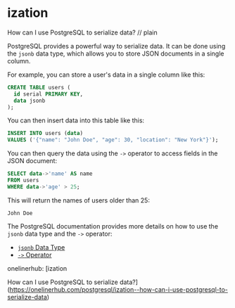 # ization

How can I use PostgreSQL to serialize data?
// plain

PostgreSQL provides a powerful way to serialize data. It can be done using the `jsonb` data type, which allows you to store JSON documents in a single column.

For example, you can store a user's data in a single column like this:

```sql
CREATE TABLE users (
  id serial PRIMARY KEY,
  data jsonb
);
```

You can then insert data into this table like this:

```sql
INSERT INTO users (data)
VALUES ('{"name": "John Doe", "age": 30, "location": "New York"}');
```

You can then query the data using the `->` operator to access fields in the JSON document:

```sql
SELECT data->'name' AS name
FROM users
WHERE data->'age' > 25;
```

This will return the names of users older than 25:

```
John Doe
```

The PostgreSQL documentation provides more details on how to use the `jsonb` data type and the `->` operator:

- [`jsonb` Data Type](https://www.postgresql.org/docs/12/datatype-json.html)
- [`->` Operator](https://www.postgresql.org/docs/12/functions-json.html#FUNCTIONS-JSON-OP-TABLE)

onelinerhub: [ization

How can I use PostgreSQL to serialize data?](https://onelinerhub.com/postgresql/ization--how-can-i-use-postgresql-to-serialize-data)